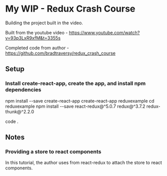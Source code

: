 # My WIP - Redux Crash Course

Building the project built in the video.

Built from the youtube video - https://www.youtube.com/watch?v=93p3LxR9xfM&t=3355s

Completed code from author - https://github.com/bradtraversy/redux_crash_course

## Setup

### Install create-react-app, create the app, and install npm dependencies
npm install --save create-react-app
create-react-app reduxexample
cd reduxexample
npm install --save react-redux@^5.0.7 redux@^3.7.2 redux-thunk@^2.2.0

code .

## Notes

### Providing a store to react components

In this tutorial, the author uses <Provider> from react-redux to attach the store to react components.
